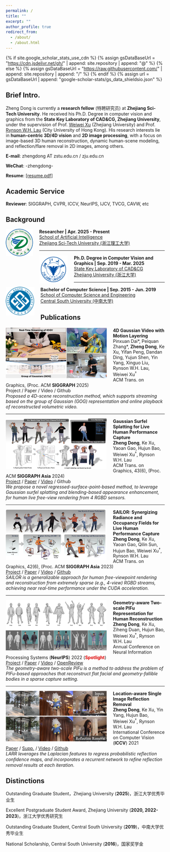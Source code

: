 ```yaml
---
permalink: /
title: ""
excerpt: ""
author_profile: true
redirect_from: 
  - /about/
  - /about.html
---
```


{% if site.google_scholar_stats_use_cdn %}
{% assign gsDataBaseUrl = "https://cdn.jsdelivr.net/gh/" | append: site.repository | append: "@" %}
{% else %}
{% assign gsDataBaseUrl = "https://raw.githubusercontent.com/" | append: site.repository | append: "/" %}
{% endif %}
{% assign url = gsDataBaseUrl | append: "google-scholar-stats/gs_data_shieldsio.json" %}

<span class='anchor' id='about-me'></span>

## Brief Intro.

Zheng Dong is currently a **research fellow** (特聘研究员) at **Zhejiang Sci-Tech University**. He received his Ph.D. Degree in computer vision and graphics from the **State Key Laboratory of CAD&CG, Zhejiang University**, under the supervision of Prof. [Weiwei Xu](http://www.cad.zju.edu.cn/home/weiweixu/weiweixu_en.htm) (Zhejiang University) and Prof. [Rynson W.H. Lau](https://www.cs.cityu.edu.hk/~rynson/) (City University of Hong Kong). His research interests lie in **human-centric 3D/4D vision** and **2D image processing**, with a focus on image-based 3D human reconstruction, dynamic human-scene modeling, and reflection/flare removal in 2D images, among others.

**E-mail**: zhengdong AT zstu.edu.cn / zju.edu.cn

**WeChat**: -zhengdong-

**Resume**: [[resume.pdf]](./files/resume.pdf)

<span class='anchor' id='academic-service'></span>

## Academic Service

**Reviewer**: SIGGRAPH, CVPR, ICCV, NeurIPS, IJCV, TVCG, CAVW, etc

<span class='anchor' id='background' style="padding-top:10px"></span>

## Background

<img align="left" width="86" height="86" src="./images/zstu-logo.png" style="padding-right:20px; padding-top:0px"/>

**Researcher | Apr. 2025 - Present**<br>
[School of Artificial Intelligence](https://scst.zstu.edu.cn/)<br>
[Zhejiang Sci-Tech University (浙江理工大学)](https://www.zstu.edu.cn/)<br>

---

<img align="left" width="90" height="90" src="./images/zju-logo.png" style="padding-right:20px; padding-top:0px"/>

**Ph.D. Degree in Computer Vision and Graphics | Sep. 2019 - Mar. 2025**<br>
[State Key Laboratory of CAD&CG](http://www.cad.zju.edu.cn/index.html)<br>
[Zhejiang University (浙江大学)](http://www.zju.edu.cn)<br>

---

<img align="left" width="90" height="90" src="./images/csu-logo.png" style="padding-right:20px; padding-top:0px"/>

**Bachelor of Computer Science | Sep. 2015 - Jun. 2019**<br>
[School of Computer Science and Engineering](https://cse.csu.edu.cn/index.htm)<br>
[Central South University (中南大学)](https://www.csu.edu.cn/)<br>

<span class='anchor' id='publications' style="padding-top:20px"></span>

<div style="margin-top: 30px;"></div>

## Publications

<div style="margin-top: 20px;"></div>

<img align="left" width="320" height="160" src="./images/papers/sig25_4dgv.png" style="padding-right:20px; padding-top:0px"/>

<b>4D Gaussian Video with Motion Layering</b><br>
Pinxuan Dai\*, Peiquan Zhang\*, <b>Zheng Dong</b>, Ke Xu, Yifan Peng, Dandan Ding, Yujun Shen, Yin Yang, Xinguo Liu, Rynson W.H. Lau, Weiwei Xu<sup>†</sup><br>
ACM Trans. on Graphics, (Proc. ACM <b>SIGGRAPH</b> 2025)<br>
<i class="fas fa-fw fa-globe"></i>Project /
<i class="fas fa-fw fa-file-pdf"></i>Paper /
<i class="fas fa-fw fa-video"></i>Video /
<i class="fab fa-fw fa-github"></i>Github<br>
*Proposed a 4D-scene reconstruction method, which supports streaming based on the group of Gaussian (GOG) representation and online playback of reconstructed volumetric video.*
<br>

---

<img align="left" width="320" height="160" src="./images/papers/siga24.png" style="padding-right:20px; padding-top:0px"/>

<b>Gaussian Surfel Splatting for Live Human Performance Capture</b><br>
<b>Zheng Dong</b>, Ke Xu, Yaoan Gao, Hujun Bao, Weiwei Xu<sup>†</sup>, Rynson W.H. Lau<br>
ACM Trans. on Graphics, 43(6), (Proc. ACM <b>SIGGRAPH Asia</b> 2024)<br>
[<i class="fas fa-fw fa-globe"></i>Project](https://zdlarry.github.io/projects/GSSHuman) /
[<i class="fas fa-fw fa-file-pdf"></i>Paper](./files/papers/gsshuman.pdf) /
[<i class="fas fa-fw fa-video"></i>Video](https://www.youtube.com/watch?v=MGIlBT_JZNk) /
<i class="fab fa-fw fa-github"></i>Github<br>
*We propose a novel regressed-surface-point-based method, to leverage Gaussian surfel splatting and blending-based appearance enhancement, for human live free-view rendering from 4 RGBD sensors.*
<br>

---

<img align="left" width="320" height="160" src="./images/papers/siga23-sailor.png" style="padding-right:20px; padding-top:0px"/>

<b>SAILOR: Synergizing Radiance and Occupancy Fields for Live Human Performance Capture</b><br>
<b>Zheng Dong</b>, Ke Xu, Yaoan Gao, Qilin Sun, Hujun Bao, Weiwei Xu<sup>†</sup>, Rynson W.H. Lau<br>
ACM Trans. on Graphics, 42(6), (Proc. ACM <b>SIGGRAPH Asia</b> 2023)<br>
[<i class="fas fa-fw fa-globe"></i>Project](https://zdlarry.github.io/projects/SAILOR) /
[<i class="fas fa-fw fa-file-pdf"></i>Paper](./files/papers/sailor.pdf) /
[<i class="fas fa-fw fa-video"></i>Video](https://www.youtube.com/watch?v=88tX22Z0Dz0) /
[<i class="fab fa-fw fa-github"></i>Github](https://github.com/zdlarr/SAILOR)<br>
*SAILOR is a generalizable approach for human free-viewpoint rendering and reconstruction from extremely sparse (e.g., 4-view) RGBD streams, achieving near real-time performance under the CUDA acceleration.*
<br>

---

<img align="left" width="320" height="160" src="./images/papers/nips22-gtpifu.png" style="padding-right:20px; padding-top:0px"/>

<b>Geometry-aware Two-scale PIFu Representation for Human Reconstruction</b><br>
<b>Zheng Dong</b>, Ke Xu, Ziheng Duan, Hujun Bao, Weiwei Xu<sup>†</sup>, Rynson W.H. Lau<br>
Annual Conference on Neural Information Processing Systems (**NeurIPS**) 2022 (<font color="#dd0000"><b>Spotlight</b></font>)<br>
[<i class="fas fa-fw fa-globe"></i>Project](https://sites.google.com/view/twoscale) /
[<i class="fas fa-fw fa-file-pdf"></i>Paper](./files/papers/gtpifu.pdf) /
[<i class="fas fa-fw fa-video"></i>Video](https://www.youtube.com/watch?v=K6Dx6-jJ-S4&t=6s) /
[<i class="fas fa-fw fa-file-pdf"></i>OpenReview](https://openreview.net/forum?id=yqVWRZ3gfmg)<br>
*The geometry-aware two-scale PIFu is a method to address the problem of PIFu-based approaches that reconstruct flat facial and geometry-fallible bodies in a sparse capture setting.*
<br>

---

<img align="left" width="320" height="160" src="./images/papers/iccv21-larr.png" style="padding-right:20px; padding-top:0px"/>

<b>Location-aware Single Image Reflection Removal</b><br>
<b>Zheng Dong</b>, Ke Xu, Yin Yang, Hujun Bao, Weiwei Xu<sup>†</sup>, Rynson W.H. Lau<br>
International Conference on Computer Vision (**ICCV**) 2021<br>
[<i class="fas fa-fw fa-file-pdf"></i>Paper](./files/papers/larr.pdf) /
[<i class="fas fa-fw fa-file-pdf"></i>Supp.](./files/papers/larr_supp.pdf) /
[<i class="fas fa-fw fa-video"></i>Video](https://www.youtube.com/watch?v=O5F20FLRrsw) /
[<i class="fab fa-fw fa-github"></i>Github](https://github.com/zdlarr/Location-aware-SIRR)<br>
*LARR leverages the Laplacian features to regress probabilistic reflection conﬁdence maps, and incorporates a recurrent network to refine reflection removal results at each iteration.*
<br>

<span class='anchor' id='distinctions'></span>

<div style="margin-top: 5px;"></div>

## Distinctions

Outstanding Graduate Student，Zhejiang University (**2025**)，浙江大学优秀毕业生

Excellent Postgraduate Student Award, Zhejiang University (**2020, 2022-2023**)，浙江大学优秀研究生

Outstanding Graduate Student, Central South University (**2019**)，中南大学优秀毕业生

National Scholarship, Central South University (**2016**)，国家奖学金

<br />

